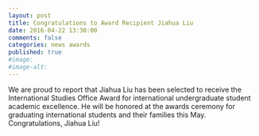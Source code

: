 ```yaml
---
layout: post
title: Congratulations to Award Recipient Jiahua Liu
date: 2016-04-22 13:30:00
comments: false
categories: news awards
published: true
#image:
#image-alt:
---
```


We are proud to report that Jiahua Liu has been selected to receive the International Studies Office Award for international undergraduate student academic excellence. He will be honored at the awards ceremony for graduating international students and their families this May. Congratulations, Jiahua Liu!
